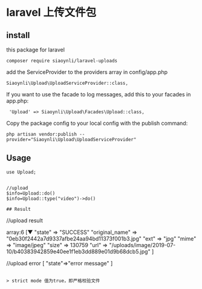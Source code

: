 # laravel 上传文件包



## install

this package  for  laravel

```
composer require siaoynli/laravel-uploads
```

add the ServiceProvider to the providers array in config/app.php

```
Siaoynli\Upload\UploadServiceProvider::class,
```

If you want to use the facade to log messages, add this to your facades in app.php:

```
 'Upload' => Siaoynli\Upload\Facades\Upload::class,
```

Copy the package config to your local config with the publish command:

```
php artisan vendor:publish --provider="Siaoynli\Upload\UploadServiceProvider"
```

## Usage

```
use Upload;


//upload
$info=Upload::do()
$info=Upload::type("video")->do()

## Result

```
//upload  result

array:6 [▼
  "state" => "SUCCESS"
  "original_name" => "0eb30f2442a7d9337afbe24aa94bd11373f001b3.jpg"
  "ext" => "jpg"
  "mime" => "image/jpeg"
  "size" => 130759
  "url" => "/uploads/image/2019-07-10/b40383942859e40ee1f1eb3dd889e01d9b68dcb5.jpg"
]

//upload error
[
  "state"=>"error message"
]

```

> strict mode 值为true，即严格校验文件

